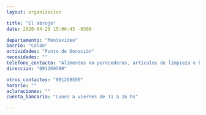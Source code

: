 ```yaml
---
layout: organizacion

title: "El abrojo"
date: 2020-04-29 15:06:43 -0300

departamento: "Montevideo"
barrio: "Colón"
actividades: "Punto de Donación"
necesidades: ""
telefono_contacto: "Alimentos no perecederos, artículos de limpieza e higiene personal y del hogar"
direccion: "091269590"

otros_contactos: "091269590"
horario: ""
aclaraciones: ""
cuenta_bancaria: "Lunes a viernes de 11 a 16 hs"

---
```

